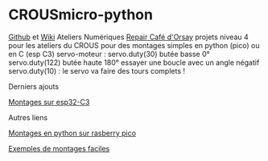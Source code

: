 # CROUSmicro-python

[Github](https://github.com/arnaudrco) et [Wiki](https://github.com/anumby-source/jouets/wiki) Ateliers Numériques [Repair Café d'Orsay](https://www.repaircafe-orsay.org/category/blog/ateliers-numeriques-blog/) projets niveau 4 pour les ateliers du CROUS pour des montages simples en python (pico) ou en C (esp C3) 
servo-moteur :
servo.duty(30) butée basse 0°
servo.duty(122) butée haute 180°
essayer une boucle avec un angle négatif servo.duty(10) : le servo va faire des tours complets !

Derniers ajouts

[Montages sur esp32-C3](https://github.com/arnaudrco/CROUS-micro-python/blob/main/read-me-esp-C3.pdf)

Autres liens

[Montages en python sur rasberry pico](https://github.com/anumby-source/raspberry-pico)

[Exemples de montages faciles](https://github.com/arnaudrco/exemples)
